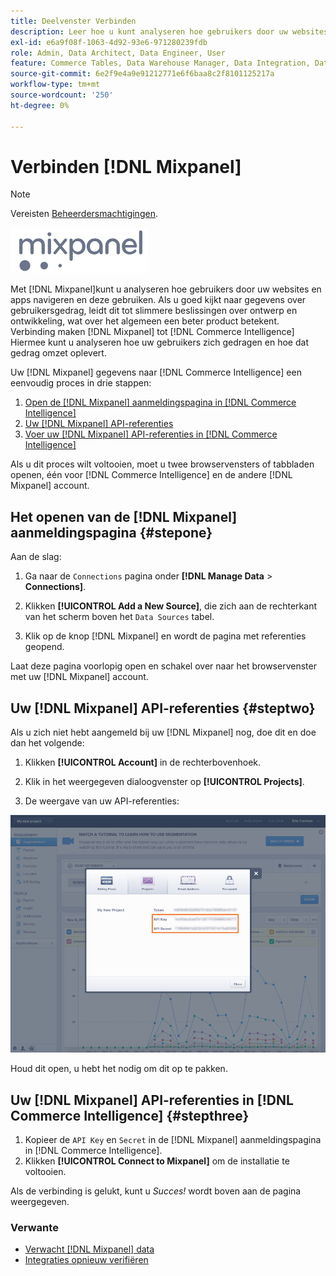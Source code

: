 ```yaml
---
title: Deelvenster Verbinden
description: Leer hoe u kunt analyseren hoe gebruikers door uw websites en apps navigeren en deze gebruiken.
exl-id: e6a9f08f-1063-4d92-93e6-971280239fdb
role: Admin, Data Architect, Data Engineer, User
feature: Commerce Tables, Data Warehouse Manager, Data Integration, Data Import/Export
source-git-commit: 6e2f9e4a9e91212771e6f6baa8c2f8101125217a
workflow-type: tm+mt
source-wordcount: '250'
ht-degree: 0%

---
```


# Verbinden [!DNL Mixpanel]

>[!NOTE]
>
>Vereisten [Beheerdersmachtigingen](../../../administrator/user-management/user-management.md).

![](../../../assets/Mixpanel_logo.png)

Met [!DNL Mixpanel]kunt u analyseren hoe gebruikers door uw websites en apps navigeren en deze gebruiken. Als u goed kijkt naar gegevens over gebruikersgedrag, leidt dit tot slimmere beslissingen over ontwerp en ontwikkeling, wat over het algemeen een beter product betekent. Verbinding maken [!DNL Mixpanel] tot [!DNL Commerce Intelligence] Hiermee kunt u analyseren hoe uw gebruikers zich gedragen en hoe dat gedrag omzet oplevert.

Uw [!DNL Mixpanel] gegevens naar [!DNL Commerce Intelligence] een eenvoudig proces in drie stappen:

1. [Open de [!DNL Mixpanel] aanmeldingspagina in [!DNL Commerce Intelligence]](#stepone)
1. [Uw [!DNL Mixpanel] API-referenties](#steptwo)
1. [Voer uw [!DNL Mixpanel] API-referenties in [!DNL Commerce Intelligence]](#stepthree)

Als u dit proces wilt voltooien, moet u twee browservensters of tabbladen openen, één voor [!DNL Commerce Intelligence] en de andere [!DNL Mixpanel] account.

## Het openen van de [!DNL Mixpanel] aanmeldingspagina {#stepone}

Aan de slag:

1. Ga naar de `Connections` pagina onder **[!DNL Manage Data** > **Connections]**.

1. Klikken **[!UICONTROL Add a New Source]**, die zich aan de rechterkant van het scherm boven het `Data Sources` tabel.

1. Klik op de knop [!DNL Mixpanel] en wordt de pagina met referenties geopend.

Laat deze pagina voorlopig open en schakel over naar het browservenster met uw [!DNL Mixpanel] account.

## Uw [!DNL Mixpanel] API-referenties {#steptwo}

Als u zich niet hebt aangemeld bij uw [!DNL Mixpanel] nog, doe dit en doe dan het volgende:

1. Klikken **[!UICONTROL Account]** in de rechterbovenhoek.

1. Klik in het weergegeven dialoogvenster op **[!UICONTROL Projects]**.

1. De weergave van uw API-referenties:

![Inloggegevens van de Mixpanel-API ophalen](../../../assets/Mixpanel_API_creds.png)

Houd dit open, u hebt het nodig om dit op te pakken.

## Uw [!DNL Mixpanel] API-referenties in [!DNL Commerce Intelligence] {#stepthree}

1. Kopieer de `API Key` en `Secret` in de [!DNL Mixpanel] aanmeldingspagina in [!DNL Commerce Intelligence].
1. Klikken **[!UICONTROL Connect to Mixpanel]** om de installatie te voltooien.

Als de verbinding is gelukt, kunt u _Succes!_ wordt boven aan de pagina weergegeven.

### Verwante

* [Verwacht [!DNL Mixpanel] data](../integrations/mixpanel-data.md)
* [Integraties opnieuw verifiëren](https://experienceleague.adobe.com/docs/commerce-knowledge-base/kb/how-to/mbi-reauthenticating-integrations.html)
